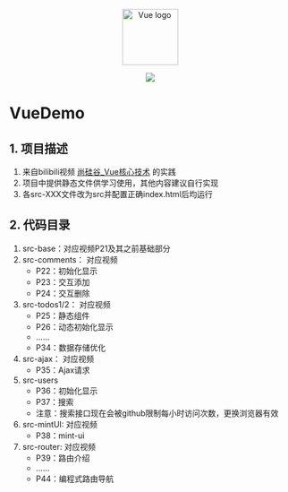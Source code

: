 <p align="center"><a href="https://vuejs.org" target="_blank" rel="noopener noreferrer"><img width="100" src="https://vuejs.org/images/logo.png" alt="Vue logo"></a></p>

<p align="center">
  <img src="https://img.shields.io/badge/size-125Mb-brightgreen.svg" ale="fileSize">
</p>

# VueDemo
## 1. 项目描述
1. 来自bilibili视频 [尚硅谷_Vue核心技术](https://www.bilibili.com/video/av24099073) 的实践
2. 项目中提供静态文件供学习使用，其他内容建议自行实现
3. 各src-XXX文件改为src并配置正确index.html后均运行

## 2. 代码目录
1. src-base：对应视频P21及其之前基础部分
2. src-comments： 对应视频
    - P22：初始化显示
    - P23：交互添加
    - P24：交互删除
3. src-todos1/2： 对应视频
    - P25：静态组件
    - P26：动态初始化显示
    - ......
    - P34：数据存储优化
4. src-ajax： 对应视频
    - P35：Ajax请求
5. src-users
    - P36：初始化显示
    - P37：搜索
    - 注意：搜索接口现在会被github限制每小时访问次数，更换浏览器有效
6. src-mintUI: 对应视频
    - P38：mint-ui
7. src-router: 对应视频
    - P39：路由介绍
    - ......
    - P44：编程式路由导航
